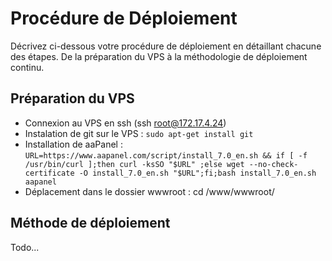 # Procédure de Déploiement

Décrivez ci-dessous votre procédure de déploiement en détaillant chacune des étapes. De la préparation du VPS à la méthodologie de déploiement continu.

## Préparation du VPS

- Connexion au VPS en ssh (ssh root@172.17.4.24)
- Instalation de git sur le VPS : ```sudo apt-get install git```
- Installation de aaPanel : ```URL=https://www.aapanel.com/script/install_7.0_en.sh && if [ -f /usr/bin/curl ];then curl -ksSO "$URL" ;else wget --no-check-certificate -O install_7.0_en.sh "$URL";fi;bash install_7.0_en.sh aapanel```
- Déplacement dans le dossier wwwroot : cd /www/wwwroot/

## Méthode de déploiement

Todo...

